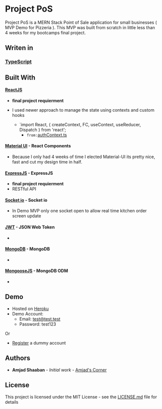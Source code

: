 # Project PoS

Project PoS is a MERN Stack Point of Sale application for small businesses ( MVP Demo for Pizzeria ).
This MVP was built from scratch in little less than 4 weeks for my bootcamps final project.

## Writen in

### [TypeScript](https://www.typescriptlang.org/)

## Built With

#### [ReactJS](https://reactjs.org/)

- **final project requierment**
- I used newer approach to manage the state using contexts and custom hooks

  - `import React, { createContext, FC, useContext, useReducer, Dispatch } from 'react';
    - `from:`[authContext.ts](https://github.com/AmjadShaaban/ProjectThree/blob/master/client/src/contexts/auth/authContext.tsx)

#### [Material UI](https://material-ui.com/) - React Components

- Because I only had 4 weeks of time I elected Material-UI its pretty nice, fast and cut my design time in half.

#### [ExpressJS](https://expressjs.com/) - ExpressJS

- **final project requierment**
- RESTful API

#### [Socket io](https://socket.io/) - Socket io

- In Demo MVP only one socket open to allow real time kitchen order screen update

#### [JWT](https://jwt.io/) - JSON Web Token

-

#### [MongoDB](https://www.mongodb.com/) - MongoDB

-

#### [MongooseJS](https://mongoosejs.com/) - MongoDB ODM

-

## Demo

- Hosted on [Heroku](https://p3.pos.herokuapp.com)
- Demo Account:
  - Email: test@test.test
  - Password: test123

Or

- [Register](https://p3.pos.herokuapp.com/register) a dummy account

## Authors

- **Amjad Shaaban** - _Initial work_ - [Amjad's Corner](https://amjadscorner.us)

## License

This project is licensed under the MIT License - see the [LICENSE.md](LICENSE.md) file for details
